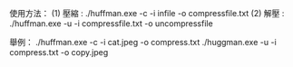 使用方法：
(1) 壓縮 : ./huffman.exe -c -i infile -o compressfile.txt
(2) 解壓 : ./huffman.exe -u -i compressfile.txt -o uncompressfile

舉例：
./huffman.exe -c -i cat.jpeg -o compress.txt
./huggman.exe -u -i compress.txt -o copy.jpeg
